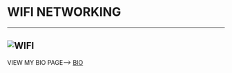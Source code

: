 # WIFI NETWORKING
---

![WIFI](https://images.vectorhq.com/images/previews/529/blue-wifi-logo-psd-429967.png)
---

VIEW MY BIO PAGE--> [BIO](https://techzolutionz.github.io/techzolutionz.github.io/bio)
